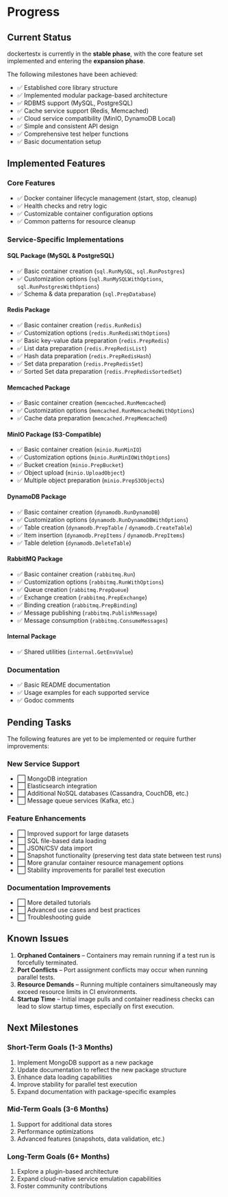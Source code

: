 # Progress

## Current Status

dockertestx is currently in the **stable phase**, with the core feature set implemented and entering the **expansion phase**.

The following milestones have been achieved:

- ✅ Established core library structure  
- ✅ Implemented modular package-based architecture
- ✅ RDBMS support (MySQL, PostgreSQL)  
- ✅ Cache service support (Redis, Memcached)  
- ✅ Cloud service compatibility (MinIO, DynamoDB Local)  
- ✅ Simple and consistent API design  
- ✅ Comprehensive test helper functions  
- ✅ Basic documentation setup  

## Implemented Features

### Core Features

- ✅ Docker container lifecycle management (start, stop, cleanup)  
- ✅ Health checks and retry logic  
- ✅ Customizable container configuration options  
- ✅ Common patterns for resource cleanup  

### Service-Specific Implementations

#### SQL Package (MySQL & PostgreSQL)
- ✅ Basic container creation (`sql.RunMySQL`, `sql.RunPostgres`)  
- ✅ Customization options (`sql.RunMySQLWithOptions`, `sql.RunPostgresWithOptions`)  
- ✅ Schema & data preparation (`sql.PrepDatabase`)  

#### Redis Package
- ✅ Basic container creation (`redis.RunRedis`)  
- ✅ Customization options (`redis.RunRedisWithOptions`)  
- ✅ Basic key-value data preparation (`redis.PrepRedis`)  
- ✅ List data preparation (`redis.PrepRedisList`)  
- ✅ Hash data preparation (`redis.PrepRedisHash`)  
- ✅ Set data preparation (`redis.PrepRedisSet`)  
- ✅ Sorted Set data preparation (`redis.PrepRedisSortedSet`)  

#### Memcached Package
- ✅ Basic container creation (`memcached.RunMemcached`)  
- ✅ Customization options (`memcached.RunMemcachedWithOptions`)  
- ✅ Cache data preparation (`memcached.PrepMemcached`)  

#### MinIO Package (S3-Compatible)
- ✅ Basic container creation (`minio.RunMinIO`)  
- ✅ Customization options (`minio.RunMinIOWithOptions`)  
- ✅ Bucket creation (`minio.PrepBucket`)  
- ✅ Object upload (`minio.UploadObject`)  
- ✅ Multiple object preparation (`minio.PrepS3Objects`)  

#### DynamoDB Package
- ✅ Basic container creation (`dynamodb.RunDynamoDB`)  
- ✅ Customization options (`dynamodb.RunDynamoDBWithOptions`)  
- ✅ Table creation (`dynamodb.PrepTable` / `dynamodb.CreateTable`)  
- ✅ Item insertion (`dynamodb.PrepItems` / `dynamodb.PrepItems`)  
- ✅ Table deletion (`dynamodb.DeleteTable`)  

#### RabbitMQ Package
- ✅ Basic container creation (`rabbitmq.Run`)  
- ✅ Customization options (`rabbitmq.RunWithOptions`)  
- ✅ Queue creation (`rabbitmq.PrepQueue`)  
- ✅ Exchange creation (`rabbitmq.PrepExchange`)  
- ✅ Binding creation (`rabbitmq.PrepBinding`)  
- ✅ Message publishing (`rabbitmq.PublishMessage`)  
- ✅ Message consumption (`rabbitmq.ConsumeMessages`)  

#### Internal Package
- ✅ Shared utilities (`internal.GetEnvValue`)

### Documentation  

- ✅ Basic README documentation  
- ✅ Usage examples for each supported service  
- ✅ Godoc comments  

## Pending Tasks

The following features are yet to be implemented or require further improvements:

### New Service Support  

- ⬜ MongoDB integration  
- ⬜ Elasticsearch integration  
- ⬜ Additional NoSQL databases (Cassandra, CouchDB, etc.)  
- ⬜ Message queue services (Kafka, etc.)  

### Feature Enhancements  

- ⬜ Improved support for large datasets  
- ⬜ SQL file-based data loading  
- ⬜ JSON/CSV data import  
- ⬜ Snapshot functionality (preserving test data state between test runs)  
- ⬜ More granular container resource management options  
- ⬜ Stability improvements for parallel test execution  

### Documentation Improvements  

- ⬜ More detailed tutorials  
- ⬜ Advanced use cases and best practices  
- ⬜ Troubleshooting guide  

## Known Issues  

1. **Orphaned Containers** – Containers may remain running if a test run is forcefully terminated.  
2. **Port Conflicts** – Port assignment conflicts may occur when running parallel tests.  
3. **Resource Demands** – Running multiple containers simultaneously may exceed resource limits in CI environments.  
4. **Startup Time** – Initial image pulls and container readiness checks can lead to slow startup times, especially on first execution.  

## Next Milestones  

### Short-Term Goals (1-3 Months)  

1. Implement MongoDB support as a new package  
2. Update documentation to reflect the new package structure
3. Enhance data loading capabilities  
4. Improve stability for parallel test execution  
5. Expand documentation with package-specific examples

### Mid-Term Goals (3-6 Months)  

1. Support for additional data stores  
2. Performance optimizations  
3. Advanced features (snapshots, data validation, etc.)  

### Long-Term Goals (6+ Months)  

1. Explore a plugin-based architecture  
2. Expand cloud-native service emulation capabilities  
3. Foster community contributions
